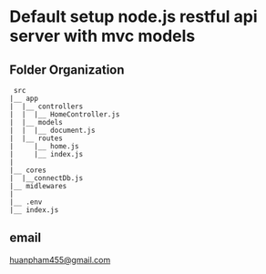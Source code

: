 # Default setup node.js restful api server with mvc models

## Folder Organization

```
 src
|__ app
|  |__ controllers
|  |  |__ HomeController.js
|  |__ models
|  |  |__ document.js
|  |__ routes
|     |__ home.js
|     |__ index.js
|
|__ cores
|  |__connectDb.js
|__ midlewares
|
|__ .env
|__ index.js

```

## email

huanpham455@gmail.com
